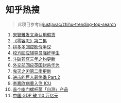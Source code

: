 # 知乎热搜

> 此项目参考自[justjavac/zhihu-trending-top-search](https://github.com/justjavac/zhihu-trending-top-search/blob/main/utils.ts)

<!-- BEGIN -->
  <!-- 最后更新时间:Mon Jan 17 2022 17:21:48 GMT+0000 (Coordinated Universal Time) -->
  1. [宋智雅发文承认用假货](https://www.zhihu.com/search?q=宋智雅)
1. [《零容忍》第二集](https://www.zhihu.com/search?q=零容忍)
1. [拼多多回应砍价争议](https://www.zhihu.com/search?q=拼多多)
1. [校方回应辅导员强奸学生](https://www.zhihu.com/search?q=辅导员强奸女学生)
1. [斗破苍穹三年之约更新](https://www.zhihu.com/search?q=斗破苍穹三年之约)
1. [外交部回应英国封杀华为](https://www.zhihu.com/search?q=英国封杀华为)
1. [鬼灭之刃第二季更新](https://www.zhihu.com/search?q=鬼灭之刃)
1. [进击的巨人最终季 Part.2](https://www.zhihu.com/search?q=进击的巨人)
1. [李嘉欣病重入住 ICU](https://www.zhihu.com/search?q=李嘉欣)
1. [首个幽门螺杆菌「自测」产品](https://www.zhihu.com/search?q=幽门螺杆菌自测产品)
1. [中国 GDP 破 110 万亿元](https://www.zhihu.com/search?q=GDP)
  <!-- END -->